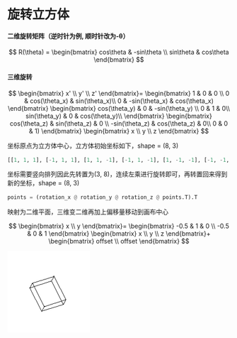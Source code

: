 # 旋转立方体

#### 二维旋转矩阵（逆时针为例,  顺时针改为-θ）


$$
R(\theta) = 
\begin{bmatrix}
  cos\theta & -sin\theta \\
  sin\theta & cos\theta
\end{bmatrix}
$$

#### 三维旋转

$$
\begin{bmatrix}
  x' \\
  y' \\
  z' 
\end{bmatrix}= 
\begin{bmatrix}
  1 & 0 & 0 \\
  0 & cos(\theta_x) & sin(\theta_x)\\
  0 & -sin(\theta_x) & cos(\theta_x)
\end{bmatrix}
\begin{bmatrix}
  cos(\theta_y) & 0 & -sin(\theta_y) \\
  0 & 1 & 0\\
  sin(\theta_y) & 0 & cos(\theta_y)\\
\end{bmatrix}
\begin{bmatrix}
  cos(\theta_z) & sin(\theta_z) & 0 \\
  -sin(\theta_z) & cos(\theta_z) & 0\\
  0 & 0 & 1)
\end{bmatrix}
\begin{bmatrix}
  x \\
  y \\
  z 
\end{bmatrix}
$$

坐标原点为立方体中心，立方体初始坐标如下，shape = (8, 3)

```python
[[1, 1, 1], [-1, 1, 1], [1, 1, -1], [-1, 1, -1], [1, -1, -1], [-1, -1, -1], [1, -1, 1], [-1, -1, 1]]
```

坐标需要竖向排列因此先转置为(3, 8)，连续左乘进行旋转即可，再转置回来得到新的坐标，shape = (8, 3)

```python
points = (rotation_x @ rotation_y @ rotation_z @ points.T).T
```

映射为二维平面，三维变二维再加上偏移量移动到画布中心

$$
\begin{bmatrix}
  x \\
  y 
\end{bmatrix}=
\begin{bmatrix}
  -0.5 & 1 & 0 \\
  -0.5 & 0 & 1 
\end{bmatrix}
\begin{bmatrix}
  x \\
  y \\
  z 
\end{bmatrix}+
\begin{bmatrix}
  offset \\
  offset 
\end{bmatrix}
$$


![](./cube.gif)
